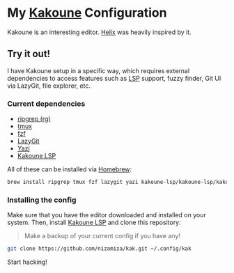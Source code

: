 # My [Kakoune](https://kakoune.org) Configuration

Kakoune is an interesting editor. [Helix](https://helix-editor.com) was heavily inspired by it.

## Try it out!

I have Kakoune setup in a specific way, which requires external dependencies to access features such as
[LSP](https://learn.microsoft.com/en-us/visualstudio/extensibility/language-server-protocol?view=vs-2022) support,
fuzzy finder, Git UI via LazyGit, file explorer, etc.

### Current dependencies

- [ripgrep (rg)](https://github.com/BurntSushi/ripgrep)
- [tmux](https://github.com/tmux/tmux/wiki/Installing)
- [fzf](https://github.com/junegunn/fzf)
- [LazyGit](https://github.com/jesseduffield/lazygit)
- [Yazi](https://github.com/sxyazi/yazi)
- [Kakoune LSP](https://github.com/kakoune-lsp/kakoune-lsp)

All of these can be installed via [Homebrew](https://brew.sh):

```sh
brew install ripgrep tmux fzf lazygit yazi kakoune-lsp/kakoune-lsp/kakoune-lsp
```

### Installing the config

Make sure that you have the editor downloaded and installed on your system. Then, install
[Kakoune LSP](https://github.com/kakoune-lsp/kakoune-lsp) and clone this repository:

> Make a backup of your current config if you have any!

```sh
git clone https://github.com/nizamiza/kak.git ~/.config/kak
```

Start hacking!
